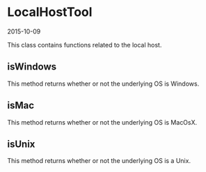 LocalHostTool
=====================
2015-10-09



This class contains functions related to the local host.



isWindows
------------

This method returns whether or not the underlying OS is Windows.

isMac
------------

This method returns whether or not the underlying OS is MacOsX.



isUnix
------------

This method returns whether or not the underlying OS is a Unix. 
